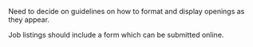 Need to decide on guidelines on how to format and display openings as they appear. 

Job listings should include a form which can be submitted online. 